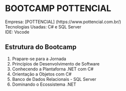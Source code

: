# BOOTCAMP POTTENCIAL

<p>
Empresa: [POTTENCIAL] (https://www.pottencial.com.br/)  <br/> 
Tecnologias Usadas:  C#  e  SQL Server   <br/>
IDE: Vscode  <br/> 
 </p>

## Estrutura do Bootcamp

1. Prapare-se para a Jornada 
2. Princípios de Desenvolvimento de Software 
3. Conhecendo a Plantaforna .NET com C# 
4. Orientação a Objetos com C# 
5. Banco de Dados Relacionais - SQL Server 
6. Dominando o Ecossistema .NET 
